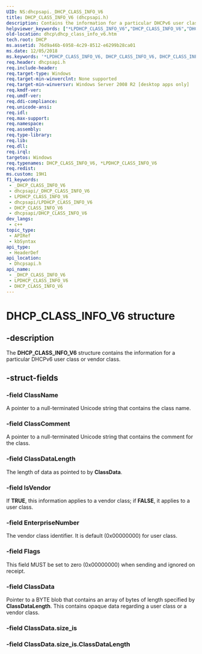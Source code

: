 ```yaml
---
UID: NS:dhcpsapi._DHCP_CLASS_INFO_V6
title: DHCP_CLASS_INFO_V6 (dhcpsapi.h)
description: Contains the information for a particular DHCPv6 user class or vendor class.
helpviewer_keywords: ["*LPDHCP_CLASS_INFO_V6","DHCP_CLASS_INFO_V6","DHCP_CLASS_INFO_V6 structure [DHCP]","PDHCP_CLASS_INFO_V6","PDHCP_CLASS_INFO_V6 structure pointer [DHCP]","dhcp.dhcp_class_info_v6","dhcpsapi/DHCP_CLASS_INFO_V6","dhcpsapi/PDHCP_CLASS_INFO_V6"]
old-location: dhcp\dhcp_class_info_v6.htm
tech.root: DHCP
ms.assetid: 76d9a46b-6958-4c29-8512-e6299b28ca01
ms.date: 12/05/2018
ms.keywords: '*LPDHCP_CLASS_INFO_V6, DHCP_CLASS_INFO_V6, DHCP_CLASS_INFO_V6 structure [DHCP], PDHCP_CLASS_INFO_V6, PDHCP_CLASS_INFO_V6 structure pointer [DHCP], dhcp.dhcp_class_info_v6, dhcpsapi/DHCP_CLASS_INFO_V6, dhcpsapi/PDHCP_CLASS_INFO_V6'
req.header: dhcpsapi.h
req.include-header: 
req.target-type: Windows
req.target-min-winverclnt: None supported
req.target-min-winversvr: Windows Server 2008 R2 [desktop apps only]
req.kmdf-ver: 
req.umdf-ver: 
req.ddi-compliance: 
req.unicode-ansi: 
req.idl: 
req.max-support: 
req.namespace: 
req.assembly: 
req.type-library: 
req.lib: 
req.dll: 
req.irql: 
targetos: Windows
req.typenames: DHCP_CLASS_INFO_V6, *LPDHCP_CLASS_INFO_V6
req.redist: 
ms.custom: 19H1
f1_keywords:
 - _DHCP_CLASS_INFO_V6
 - dhcpsapi/_DHCP_CLASS_INFO_V6
 - LPDHCP_CLASS_INFO_V6
 - dhcpsapi/LPDHCP_CLASS_INFO_V6
 - DHCP_CLASS_INFO_V6
 - dhcpsapi/DHCP_CLASS_INFO_V6
dev_langs:
 - c++
topic_type:
 - APIRef
 - kbSyntax
api_type:
 - HeaderDef
api_location:
 - Dhcpsapi.h
api_name:
 - _DHCP_CLASS_INFO_V6
 - LPDHCP_CLASS_INFO_V6
 - DHCP_CLASS_INFO_V6
---
```


# DHCP_CLASS_INFO_V6 structure


## -description

The <b>DHCP_CLASS_INFO_V6</b> structure contains the information for a particular DHCPv6 user class or vendor class.

## -struct-fields

### -field ClassName

A pointer to a null-terminated Unicode string that contains the class name.

### -field ClassComment

A pointer to a null-terminated Unicode string that contains the comment for the class.

### -field ClassDataLength

The length of data as pointed to by <b>ClassData</b>.

### -field IsVendor

If <b>TRUE</b>, this information applies to a vendor class; if <b>FALSE</b>, it applies to a user class.

### -field EnterpriseNumber

 The vendor class identifier. It is default (0x00000000) for user class.

### -field Flags

This field MUST be set to zero (0x00000000) when sending and ignored on receipt.

### -field ClassData

Pointer to a BYTE blob that contains an array of bytes of length specified by <b>ClassDataLength</b>. This contains opaque data regarding a user class or a vendor class.

### -field ClassData.size_is

### -field ClassData.size_is.ClassDataLength

